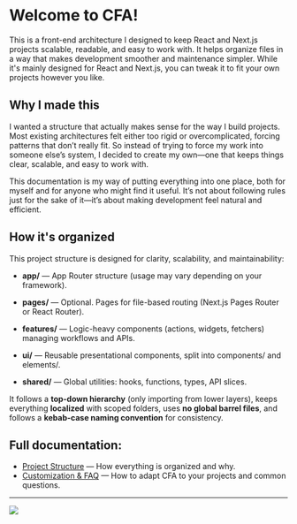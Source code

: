 # Welcome to CFA!

This is a front-end architecture I designed to keep React and Next.js projects scalable, readable, and easy to work with. It helps organize files in a way that makes development smoother and maintenance simpler. While it's mainly designed for React and Next.js, you can tweak it to fit your own projects however you like.

## Why I made this
I wanted a structure that actually makes sense for the way I build projects. Most existing architectures felt either too rigid or overcomplicated, forcing patterns that don’t really fit. So instead of trying to force my work into someone else’s system, I decided to create my own—one that keeps things clear, scalable, and easy to work with.

This documentation is my way of putting everything into one place, both for myself and for anyone who might find it useful. It’s not about following rules just for the sake of it—it’s about making development feel natural and efficient.

## How it's organized
This project structure is designed for clarity, scalability, and maintainability:

- **app/** — App Router structure (usage may vary depending on your framework).

- **pages/** — Optional. Pages for file-based routing (Next.js Pages Router or React Router).

- **features/** — Logic-heavy components (actions, widgets, fetchers) managing workflows and APIs.

- **ui/** — Reusable presentational components, split into components/ and elements/.

- **shared/** — Global utilities: hooks, functions, types, API slices.

It follows a **top-down hierarchy** (only importing from lower layers), keeps everything **localized** with scoped folders, uses **no global barrel files**, and follows a **kebab-case naming convention** for consistency.

## Full documentation:

- [Project Structure](https://github.com/Component-Focused-Architecture-CFA/docs/blob/main/project-structure.md) — How everything is organized and why.
- [Customization & FAQ](https://github.com/Component-Focused-Architecture-CFA/docs/blob/main/customization-and-faq.md) — How to adapt CFA to your projects and common questions.

---

![](https://komarev.com/ghpvc/?username=Component-Focused-Architecture-CFA&style=flat-square&color=brightgreen)
